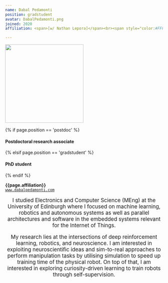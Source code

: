 ```yaml
---
name: Dabal Pedamonti
position: gradstudent
avatar: DabalPedamonti.png
joined: 2020
affiliation: <span>[w/ Nathan Lepora]</span><br><span style="color:#FFFFFF">.</span>

---
```


<img width="250" src="{{site.baseurl}}/images/people/{{page.avatar}}" data-action="zoom">

 {% if page.position == 'postdoc' %}
<h4>Postdoctoral research associate</h4>
 {% elsif page.position == 'gradstudent' %}
<h4>PhD student</h4>
 {% endif %}

<b>{{page.affiliation}}</b>
<br><i class="fa fa-link"></i> <a href="www.dabalpedamonti.com/">`www.dabalpedamonti.com`</a>

<header class="masthead text-justify" style="font-size:120%">

I studied Electronics and Computer Science (MEng) at the University of Edinburgh where I focused on machine learning, robotics and autonomous systems as well as parallel architectures and software in the embedded systems relevant for the Internet of Things.

My research lies at the intersections of deep reinforcement learning, robotics, and neuroscience. I am interested in exploiting neuroscientific ideas and sim-to-real approaches to perform manipulation tasks by utilising simulation to speed up training time of the physical robot. On top of that, I am interested in exploring curiosity-driven learning to train robots through self-supervision.